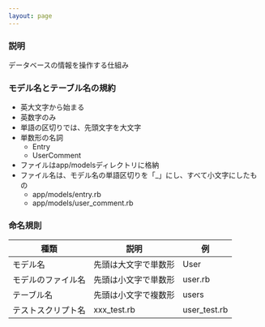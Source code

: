 ```yaml
---
layout: page
---
```

### 説明
データベースの情報を操作する仕組み

### モデル名とテーブル名の規約
* 英大文字から始まる
* 英数字のみ
* 単語の区切りでは、先頭文字を大文字
* 単数形の名詞
  * Entry
  * UserComment
* ファイルはapp/modelsディレクトリに格納
* ファイル名は、モデル名の単語区切りを「_」にし、すべて小文字にしたもの
  * app/models/entry.rb
  * app/models/user_comment.rb

### 命名規則

種類        | 説明          | 例
--------- | ----------- | ------------
モデル名   | 先頭は大文字で単数形  | User
モデルのファイル名 | 先頭は小文字で単数形  | user.rb
テーブル名     | 先頭は小文字で複数形  | users
テストスクリプト名 | xxx_test.rb | user_test.rb